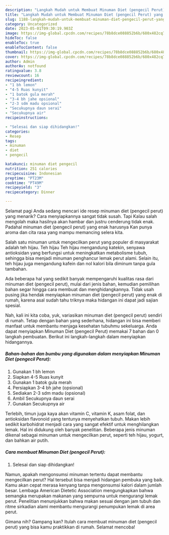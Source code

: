 ```yaml
---
description: "Langkah Mudah untuk Membuat Minuman Diet (pengecil Perut) yang Lezat"
title: "Langkah Mudah untuk Membuat Minuman Diet (pengecil Perut) yang Lezat"
slug: 1188-langkah-mudah-untuk-membuat-minuman-diet-pengecil-perut-yang-lezat
category: Uncategorized
date: 2023-05-01T09:30:19.903Z
image: https://img-global.cpcdn.com/recipes/78b8dce088852b6b/680x482cq70/minuman-diet-pengecil-perut-foto-resep-utama.jpg
hideToc: false
enableToc: true
enableTocContent: false
thumbnail: https://img-global.cpcdn.com/recipes/78b8dce088852b6b/680x482cq70/minuman-diet-pengecil-perut-foto-resep-utama.jpg
cover: https://img-global.cpcdn.com/recipes/78b8dce088852b6b/680x482cq70/minuman-diet-pengecil-perut-foto-resep-utama.jpg
author: Admin
authorAv: notfound
ratingvalue: 3.8
reviewcount: 16
recipeingredient:
- "1 bh lemon"
- "4-5 Ruas kunyit"
- "1 batok gula merah"
- "3-4 bh jahe opsional"
- "2-3 sdm madu opsional"
- "Secukupnya daun serai"
- "Secukupnya air"
recipeinstructions:

- "Selesai dan siap dihidangkan!"
categories:
- Resep
tags:
- minuman
- diet
- pengecil

katakunci: minuman diet pengecil 
nutrition: 251 calories
recipecuisine: Indonesian
preptime: "PT23M"
cooktime: "PT49M"
recipeyield: "3"
recipecategory: Dinner

---
```



Selamat pagi Anda sedang mencari ide resep minuman diet (pengecil perut) yang menarik? Cara menyiapkannya sangat tidak susah. Tapi Kalau salah mengolah maka hasilnya akan hambar dan justru cenderung tidak enak. Padahal minuman diet (pengecil perut) yang enak harusnya Kan punya aroma dan cita rasa yang mampu memancing selera kita.


Salah satu minuman untuk mengecilkan perut yang populer di masyarakat adalah teh hijau. Teh hijau Teh hijau mengandung katekin, senyawa antioksidan yang berfungsi untuk meningkatkan metabolisme tubuh, sehingga bisa menjadi minuman penghancur lemak perut alami. Selain itu, teh hijau juga mengandung kafein dan nol kalori bila diminum tanpa gula tambahan.

Ada beberapa hal yang sedikit banyak mempengaruhi kualitas rasa dari minuman diet (pengecil perut), mulai dari jenis bahan, kemudian pemilihan bahan segar hingga cara membuat dan menghidangkannya. Tidak usah pusing jika hendak menyiapkan minuman diet (pengecil perut) yang enak di rumah, karena asal sudah tahu triknya maka hidangan ini dapat jadi sajian spesial.


Nah, kali ini kita coba, yuk, variasikan minuman diet (pengecil perut) sendiri di rumah. Tetap dengan bahan yang sederhana, hidangan ini bisa memberi manfaat untuk membantu menjaga kesehatan tubuhmu sekeluarga. Anda dapat menyiapkan Minuman Diet (pengecil Perut) memakai 7 bahan dan 0 langkah pembuatan. Berikut ini langkah-langkah dalam menyiapkan hidangannya.

<!--inarticleads1-->

##### Bahan-bahan dan bumbu yang digunakan dalam menyiapkan Minuman Diet (pengecil Perut):

1. Gunakan 1 bh lemon
1. Siapkan 4-5 Ruas kunyit
1. Gunakan 1 batok gula merah
1. Persiapkan 3-4 bh jahe (opsional)
1. Sediakan 2-3 sdm madu (opsional)
1. Ambil Secukupnya daun serai
1. Gunakan Secukupnya air


Terlebih, timun juga kaya akan vitamin C, vitamin K, asam folat, dan antioksidan flavonoid yang tentunya menyehatkan tubuh. Makan lebih sedikit karbohidrat menjadi cara yang sangat efektif untuk menghilangkan lemak. Hal ini didukung oleh banyak penelitian. Beberapa jenis minuman dikenal sebagai minuman untuk mengecilkan perut, seperti teh hijau, yogurt, dan bahkan air putih. 

<!--inarticleads2-->

##### Cara membuat Minuman Diet (pengecil Perut):


1. Selesai dan siap dihidangkan!

Namun, apakah mengonsumsi minuman tertentu dapat membantu mengecilkan perut? Hal tersebut bisa menjadi hidangan pembuka yang baik. Kamu akan cepat merasa kenyang tanpa mengonsumsi kalori dalam jumlah besar. Lembaga American Dietetic Association mengungkapkan bahwa semangka merupakan makanan yang sempurna untuk mengurangi lemak perut. Penelitian menunjukkan bahwa makan sesuai dengan jam tubuh dan ritme sirkadian alami membantu mengurangi penumpukan lemak di area perut. 

Gimana nih? Gampang kan? Itulah cara membuat minuman diet (pengecil perut) yang bisa kamu praktikkan di rumah. Selamat mencoba!
